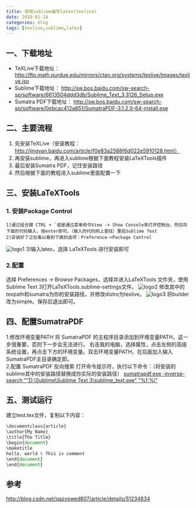 ```yaml
---
title: 使用sublime编写latex(texlive)
date: 2018-01-14
categories: blog
tags: [texlive,sublime,latex]
---
```


## 一、下载地址
* TeXLive下载地址：
http://ftp.math.purdue.edu/mirrors/ctan.org/systems/texlive/Images/texlive.iso
* Sublime下载地址：
http://sw.bos.baidu.com/sw-search-sp/software/6613504ddd3db/Sublime_Text_3.3126_Setup.exe
* Sumatra PDF下载地址：
http://sw.bos.baidu.com/sw-search-sp/software/0ebcac412a851/SumatraPDF-3.1.2.0-64-install.exe


## 二、主要流程

1. 先安装TeXLive（安装教程：http://jingyan.baidu.com/article/f0e83a2588f6d022e5910128.html）<!-- more -->
2. 再安装sublime，再进入sublime根据下面教程安装LaTeXTools插件
3. 最后安装Sumatra PDF，记住安装路径
4. 然后根据下面的教程进入sublime里面配置一下

## 三、安装LaTeXTools
### 1. 安装Package Control
    1)通过组合键 CTRL + `或是通过菜单命令View -> Show Console来打开控制台，然后将下面的代码输入，按enter即可。（输入的代码网上查找）重启Sublime Text
    2)安装好了之后看以看到下面的选项：Preference->Package Control 
![logo1](1.png)
    3)输入latex，选择 LaTeXTools 进行安装即可

### 2.配置 
选择 Preferences -> Browse Packages，选择并进入LaTeXTools 文件夹，使用 Sublime Text 3打开LaTeXTools.sublime-settings文件。
![logo2](2.png)
修改其中的texpath和sumatra为你的安装路径，并修改distro为texlive。
![logo3](3.png)
将builder改为simple。保存后退出即可。

## 四、配置SumatraPDF
1.修改环境变量PATH 
将 SumatraPDF 的主程序目录添加到环境变量PATH，这一步很重要，否则下一步会无法进行。 
右击我的电脑，选择属性，点击左侧的高级系统设置，再点击下方的环境变量。双击环境变量PATH，在后面加入输入SumatraPDF主目录确定即。<br>
2.配置 SumatraPDF 反向搜索 
打开命令提示符，执行以下命令：（将安装的sublime其中的安装路径替换成你实际的安装路径）
<u>sumatrapdf.exe -inverse-search "\"D:\Sublime\Sublime Text 3\sublime_text.exe\" \"%f:%l\"</u>

## 五、测试运行
建立test.tex文件，复制以下内容：
```javascript
\documentclass{article} 
\author{My Name} 
\title{The Title} 
\begin{document} 
\maketitle 
hello, world % This is comment 
\end{document} 
\end{document}
```

## 参考
http://blog.csdn.net/qazxswed807/article/details/51234834

